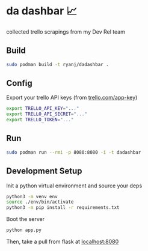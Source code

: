 # da dashbar 📈

collected trello scrapings from my Dev Rel team

## Build

```bash
sudo podman build -t ryanj/dadashbar .
```

## Config

Export your trello API keys (from [trello.com/app-key](https://trello.com/app-key))
  
```bash
export TRELLO_API_KEY="..."
export TRELLO_API_SECRET="..."
export TRELLO_TOKEN="..."
```

## Run

```bash
sudo podman run --rmi -p 8080:8080 -i -t dadashbar
```

## Development Setup

Init a python virtual environment and source your deps

```bash
python3 -m venv env
source ./env/bin/activate
python3 -m pip install -r requirements.txt
```

Boot the server

```bash
python app.py
```

Then, take a pull from flask at [localhost:8080](http://localhost:8080)
